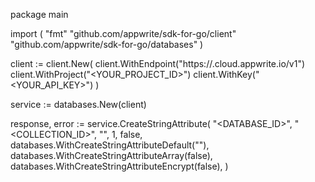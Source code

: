 package main

import (
    "fmt"
    "github.com/appwrite/sdk-for-go/client"
    "github.com/appwrite/sdk-for-go/databases"
)

client := client.New(
    client.WithEndpoint("https://<REGION>.cloud.appwrite.io/v1")
    client.WithProject("<YOUR_PROJECT_ID>")
    client.WithKey("<YOUR_API_KEY>")
)

service := databases.New(client)

response, error := service.CreateStringAttribute(
    "<DATABASE_ID>",
    "<COLLECTION_ID>",
    "",
    1,
    false,
    databases.WithCreateStringAttributeDefault("<DEFAULT>"),
    databases.WithCreateStringAttributeArray(false),
    databases.WithCreateStringAttributeEncrypt(false),
)

